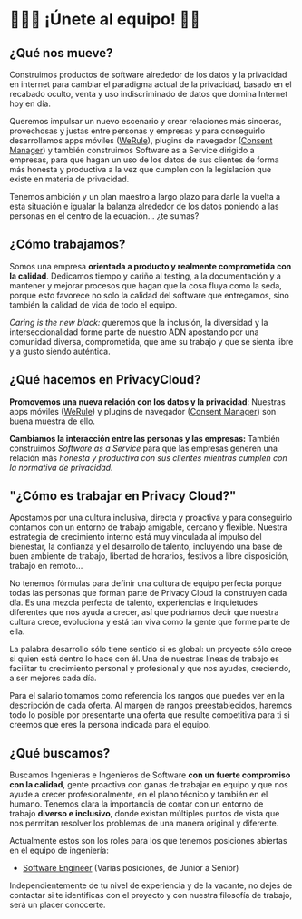 # 👩🏾‍💻 ¡Únete al equipo! 👨‍💻

## ¿Qué nos mueve?

Construimos productos de software alrededor de los datos y la privacidad en internet para cambiar el paradigma actual de la privacidad, basado en el recabado oculto, venta y uso indiscriminado de datos que domina Internet hoy en día.

Queremos impulsar un nuevo escenario y crear relaciones más sinceras, provechosas y justas entre personas y empresas y para conseguirlo desarrollamos apps móviles ([WeRule](https://werule.app/)), plugins de navegador ([Consent Manager](https://chrome.google.com/webstore/detail/consent-manager/gpkoajillfmlpnglbagpplnphadbfalh?hl=en)) y también construimos Software as a Service dirigido a empresas, para que hagan un uso de los datos de sus clientes de forma más honesta y productiva a la vez que cumplen con la legislación que existe en materia de privacidad.

Tenemos ambición y un plan maestro a largo plazo para darle la vuelta a esta situación e igualar la balanza alrededor de los datos poniendo a las personas en el centro de la ecuación… ¿te sumas?

## ¿Cómo trabajamos?

Somos una empresa **orientada a producto y realmente comprometida con la calidad**. Dedicamos tiempo y cariño al testing, a la documentación y a mantener y mejorar procesos que hagan que la cosa fluya como la seda, porque esto favorece no solo la calidad del software que entregamos, sino también la calidad de vida de todo el equipo.

*Caring is the new black: q*ueremos que la inclusión, la diversidad y la interseccionalidad forme parte de nuestro ADN apostando por una comunidad diversa, comprometida, que ame su trabajo y que se sienta libre y a gusto siendo auténtica. 

## ¿Qué hacemos en PrivacyCloud?

**Promovemos una nueva relación con los datos y la privacidad**: Nuestras apps móviles ([WeRule](https://werule.app/)) y plugins de navegador ([Consent Manager](https://chrome.google.com/webstore/detail/consent-manager/gpkoajillfmlpnglbagpplnphadbfalh?hl=en)) son buena muestra de ello.

**Cambiamos la interacción entre las personas y las empresas:** También construimos *Software as a Service* para que las empresas generen una relación más *honesta y productiva con sus clientes mientras cumplen con la normativa de privacidad.*

## "¿Cómo es trabajar en Privacy Cloud?"

Apostamos por una cultura inclusiva, directa y proactiva y para conseguirlo contamos con un entorno de trabajo amigable, cercano y flexible. Nuestra estrategia de crecimiento interno está muy vinculada al impulso del bienestar, la confianza y el desarrollo de talento, incluyendo una base de buen ambiente de trabajo, libertad de horarios, festivos a libre disposición, trabajo en remoto...

No tenemos fórmulas para definir una cultura de equipo perfecta porque todas las personas que forman parte de Privacy Cloud la construyen cada día. Es una mezcla perfecta de talento, experiencias e inquietudes diferentes que nos ayuda a crecer, así que podríamos decir que nuestra cultura crece, evoluciona y está tan viva como la gente que forme parte de ella. 

La palabra desarrollo sólo tiene sentido si es global: un proyecto sólo crece si quien está dentro lo hace con él. Una de nuestras líneas de trabajo es facilitar tu crecimiento personal y profesional y que nos ayudes, creciendo, a ser mejores cada día.

Para el salario tomamos como referencia los rangos que puedes ver en la descripción de cada oferta. Al margen de rangos preestablecidos, haremos todo lo posible por presentarte una oferta que resulte competitiva para ti si creemos que eres la persona indicada para el equipo.

## ¿Qué buscamos?

Buscamos Ingenieras e Ingenieros de Software **con un fuerte compromiso con la calidad**, gente proactiva con ganas de trabajar en equipo y que nos ayude a crecer profesionalmente, en el plano técnico y también en el humano. Tenemos clara la importancia de contar con un entorno de trabajo **diverso e inclusivo**, donde existan múltiples puntos de vista que nos permitan resolver los problemas de una manera original y diferente. 

Actualmente estos son los roles para los que tenemos posiciones abiertas en el equipo de ingeniería:

- [Software Engineer](https://github.com/privacycloud/jobs/issues/3) (Varias posiciones, de Junior a Senior)

Independientemente de tu nivel de experiencia y de la vacante, no dejes de contactar si te identificas con el proyecto y con nuestra filosofía de trabajo, será un placer conocerte.
